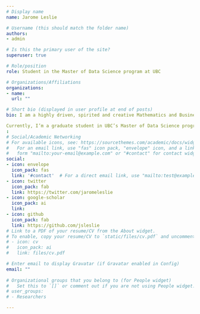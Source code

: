 ```yaml
---
# Display name
name: Jarome Leslie

# Username (this should match the folder name)
authors:
- admin

# Is this the primary user of the site?
superuser: true

# Role/position
role: Student in the Master of Data Science program at UBC

# Organizations/Affiliations
organizations:
- name: 
  url: ""

# Short bio (displayed in user profile at end of posts)
bio: I am a highly driven, spirited and creative Mathematics and Business graduate with a keen interest in electricity markets, renewable energy, climate change and global supply chains. My interest in these fields has been fueled by my passion for identifying and solving problems.

Currently, I’m a graduate student in UBC’s Master of Data Science program. It is my desire to immerse myself in environments rich in supply of new challenges and new opportunities to test and develop my skills while providing tangible quantifiable solutions
:
# Social/Academic Networking
# For available icons, see: https://sourcethemes.com/academic/docs/widgets/#icons
#   For an email link, use "fas" icon pack, "envelope" icon, and a link in the
#   form "mailto:your-email@example.com" or "#contact" for contact widget.
social:
- icon: envelope
  icon_pack: fas
  link: '#contact'  # For a direct email link, use "mailto:test@example.org".
- icon: twitter
  icon_pack: fab
  link: https://twitter.com/jaromeleslie
- icon: google-scholar
  icon_pack: ai
  link: 
- icon: github
  icon_pack: fab
  link: https://github.com/jsleslie
# Link to a PDF of your resume/CV from the About widget.
# To enable, copy your resume/CV to `static/files/cv.pdf` and uncomment the lines below.  
# - icon: cv
#   icon_pack: ai
#   link: files/cv.pdf

# Enter email to display Gravatar (if Gravatar enabled in Config)
email: ""
  
# Organizational groups that you belong to (for People widget)
#   Set this to `[]` or comment out if you are not using People widget.  
# user_groups:
# - Researchers

--- 
```

